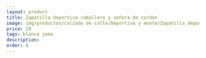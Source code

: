 ```yaml
---
layout: product
title: Zapatilla deportiva caballero y señora de cordón
image: img/productos/calzado de calle/Deportiva y monte/Zapatilla deportiva caballero y señora de cordón=29=blanco joma.webp
price: 29
tags: blanco joma
description: 
order: 0
---
```

